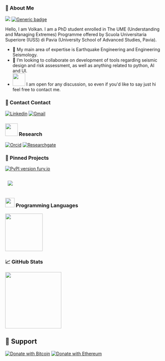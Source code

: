 ### 👋 About Me
![](https://komarev.com/ghpvc/?username=volkanozsarac&style=flat)
[![Generic badge](https://img.shields.io/badge/-Curriculum_Vitae-blueviolet.svg)](https://www.linkedin.com/in/volkan-%C3%B6zsara%C3%A7-90509890/detail/overlay-view/urn:li:fsd_profileTreasuryMedia:(ACoAABM71BUBMtu5tXmXTeRF3VSlmMnmyZ9Y6-M,1635465185225)/?lipi=urn%3Ali%3Apage%3Ad_flagship3_profile_view_base%3Bp6O83zVPQtKB58QjEqiL%2FQ%3D%3D&licu=urn%3Ali%3Acontrol%3Ad_flagship3_profile_view_base-featured_item_detail_view)

Hello, I am Volkan. I am a PhD student enrolled in The UME (Understanding and Managing Extremes) Programme offered by Scuola Universitaria Superiore (IUSS) di Pavia (University School of Advanced Studies, Pavia). 

- 🔭 My main area of expertise is Earthquake Engineering and Engineering Seismology.
- 🤝 I’m looking to collaborate on development of tools regarding seismic design and risk assessment, as well as anything related to python, AI and UI.
- <img src="https://media.giphy.com/media/LnQjpWaON8nhr21vNW/giphy.gif" width="40"> I am open for any discussion, so even if you'd like to say just hi feel free to contact me.

### 💬 Contact Contact

[![Linkedin](https://img.shields.io/badge/-LinkedIn-blue?style=flat&logo=Linkedin&logoColor=white)](https://www.linkedin.com/in/volkan-%C3%B6zsara%C3%A7-90509890/)
[![Gmail](https://img.shields.io/badge/-Email-c14438?style=flat&logo=Gmail&logoColor=white)](mailto:volkan.ozsarac@iusspavia.it)

### <img src="https://media.giphy.com/media/LnQjpWaON8nhr21vNW/giphy.gif" width="40"> Research

[![Orcid](https://img.shields.io/badge/-Orcid-white?style=flat&labelColor=white&logo=orcid&logoColor=green)](https://orcid.org/0000-0002-5340-6528)
[![Researchgate](https://img.shields.io/badge/-ResearchGate-green?style=flat&labelColor=green&logo=researchgate&logoColor=white)](https://www.researchgate.net/profile/Volkan-Ozsarac)

### 📌 Pinned Projects
[![PyPI version fury.io](https://badge.fury.io/py/EzGM.svg)](https://pypi.python.org/pypi/EzGM/)

<a href="https://github.com/volkanozsarac/EzGM">
  <img align="center" style="margin:1rem 0.5rem" src="https://github-readme-stats.vercel.app/api/pin/?username=volkanozsarac&repo=EzGM&title_color=ffffff&text_color=c9cacc&icon_color=4AB197&bg_color=1A2B34" />
</a>

### <img src="https://media.giphy.com/media/WUlplcMpOCEmTGBtBW/giphy.gif" width="30"> Programming Languages 
<a href="https://github.com/volkanozsarac">
  <img height="120em" src = "https://github-readme-stats.vercel.app/api/top-langs/?username=volkanozsarac&theme=buefy&layout=compact&title_color=ffffff&bg_color=151515&text_color=FFFEFE">
</a>

### 📈 GitHub Stats

</a>
 <img height="180em" src="https://github-readme-stats.vercel.app/api?username=volkanozsarac&&show_icons=true&title_color=ffffff&icon_color=ffdc40&text_color=ffffff&bg_color=151515">
</a>

## 🎁 Support
[![Donate with Bitcoin](https://en.cryptobadges.io/badge/micro/1mHb6RLi6uqgTzDfP6ASJwtyLfbRKGZDF)](https://en.cryptobadges.io/donate/1mHb6RLi6uqgTzDfP6ASJwtyLfbRKGZDF)
[![Donate with Ethereum](https://en.cryptobadges.io/badge/micro/0xdf8819dcc1ad3ecf4f422181d1bf3a07659fb116)](https://en.cryptobadges.io/donate/0xdf8819dcc1ad3ecf4f422181d1bf3a07659fb116)
